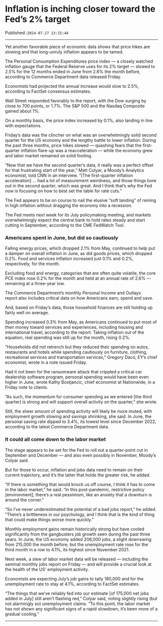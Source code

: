 # Inflation is inching closer toward the Fed’s 2% target

Published :`2024-07-27 13:15:44`

---

Yet another favorable piece of economic data shows that price hikes are slowing and that long-unruly inflation appears to be tamed.

The Personal Consumption Expenditures price index — a closely watched inflation gauge that the Federal Reserve uses for its 2% target — slowed to 2.5% for the 12 months ended in June from 2.6% the month before, according to Commerce Department data released Friday.

Economists had projected the annual increase would slow to 2.5%, according to FactSet consensus estimates.

Wall Street responded favorably to the report, with the Dow surging by close to 700 points, or 1.7%. The S&P 500 and the Nasdaq Composite gained about 1%.

On a monthly basis, the price index increased by 0.1%, also landing in line with expectations.

Friday’s data was the clincher on what was an overwhelmingly solid second quarter for the US economy and the lengthy battle to lower inflation. During the past three months, price hikes slowed — quashing fears that the first-quarter inflation flare-up was a reacceleration — while the economy grew and labor market remained on solid footing.

“Now that we have the second quarter’s data, it really was a perfect offset for that frustrating start of the year,” Matt Colyar, a Moody’s Analytics economist, told CNN in an interview. “[The first-quarter inflation acceleration] … had a lot of measurement weirdness, and those things bore out in the second quarter, which was great. And I think that’s why the Fed now is focusing on how to best set the table for rate cuts.”

The Fed appears to be on course to nail the elusive “soft landing” of reining in high inflation without dragging the economy into a recession.

The Fed meets next week for its July policymaking meeting, and markets overwhelmingly expect the central bank to hold rates steady and start cutting in September, according to the CME FedWatch Tool.

### Americans spent in June, but did so cautiously

Falling energy prices, which dropped 2.1% from May, continued to help put a damper on overall inflation in June, as did goods prices, which dropped 0.2%. Food and services inflation increased just 0.1% and 0.2%, respectively, for the month.

Excluding food and energy, categories that are often quite volatile, the core PCE index rose 0.2% for the month and held at an annual rate of 2.6% — remaining at a three-year low.

The Commerce Department’s monthly Personal Income and Outlays report also includes critical data on how Americans earn, spend and save.

And, based on Friday’s data, those household finances are still holding up fairly well on average.

Spending increased 0.3% from May, as Americans continued to put most of their money toward services and experiences, including housing and international travel, according to the report. Taking inflation out of the equation, real spending was still up for the month, rising 0.2%.

“Households did not retrench but they reduced their spending on autos, restaurants and hotels while spending cautiously on furniture, clothing, recreational services and transportation services,” Gregory Daco, EY’s chief economist, wrote in a note issued Friday.

Had it not been for the ransomware attack that crippled a critical car dealership software program, personal spending would have been even higher in June, wrote Kathy Bostjancic, chief economist at Nationwide, in a Friday note to clients.

“As such, the momentum for consumer spending as we entered [the third quarter] is strong and will support overall activity on the quarter,” she wrote.

Still, the sheer amount of spending activity will likely be more muted, with employment growth slowing and savings shrinking, she said. In June, the personal saving rate dipped to 3.4%, its lowest level since December 2022, according to the latest Commerce Department data.

### It could all come down to the labor market

The stage appears to be set for the Fed to roll out a quarter-point cut in September and December — and also even possibly in November, Moody’s Colyar said.

But for those to occur, inflation and jobs data need to remain on their current trajectory, and it’s the latter that holds the greater risk, he added.

“If there is something that would knock us off course, I think it has to come in the labor market,” he said. “In this post-pandemic, restrictive policy [environment], there’s a real pessimism, like an anxiety that a downturn is around the corner.”

“So I’ve never underestimated the potential of a bad jobs report,” he added. “There’s a brittleness in our psychology, and I think that is the kind of thing that could make things worse more quickly.”

Monthly employment gains remain historically strong but have cooled significantly from the gangbusters job growth seen during the past three years. In June, the US economy added 206,000 jobs, a slight downswing from 215,000 the month before; but the unemployment rate rose for the third month in a row to 4.1%, its highest since November 2021.

Next week, a slew of labor market data will be released — including the seminal monthly jobs report on Friday — and will provide a crucial look at the health of the US’ employment activity.

Economists are expecting July’s job gains to tally 180,000 and for the unemployment rate to stay at 4.1%, according to FactSet estimates.

“The things that we’ve reliably fed into our estimate [of 175,000 net jobs added in July] still aren’t flashing red,” Colyar said, noting slightly rising (but not alarmingly so) unemployment claims. “To this point, the labor market has not shown any significant signs of a rapid slowdown, it’s been more of a gradual cooling.”

---

